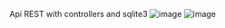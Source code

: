 Api REST with controllers and sqlite3
![image](https://github.com/user-attachments/assets/d1c19948-4d69-4c62-9c7e-d7d5993be03d)
![image](https://github.com/user-attachments/assets/69d7504c-1fe3-43f6-8762-d5d10e1de1f4)
